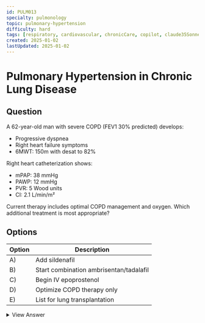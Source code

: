 ```yaml
---
id: PULM013
specialty: pulmonology
topic: pulmonary-hypertension
difficulty: hard
tags: [respiratory, cardiovascular, chronicCare, copilot, claude35Sonnet]
created: 2025-01-02
lastUpdated: 2025-01-02
---
```


# Pulmonary Hypertension in Chronic Lung Disease

## Question
A 62-year-old man with severe COPD (FEV1 30% predicted) develops:
- Progressive dyspnea
- Right heart failure symptoms
- 6MWT: 150m with desat to 82%

Right heart catheterization shows:
- mPAP: 38 mmHg
- PAWP: 12 mmHg
- PVR: 5 Wood units
- CI: 2.1 L/min/m²

Current therapy includes optimal COPD management and oxygen. Which additional treatment is most appropriate?

## Options
| Option | Description                                              |
|--------|----------------------------------------------------------|
| A)     | Add sildenafil                                            |
| B)     | Start combination ambrisentan/tadalafil                   |
| C)     | Begin IV epoprostenol                                     |
| D)     | Optimize COPD therapy only                                |
| E)     | List for lung transplantation                             |

<details>
<summary>View Answer</summary>

## Correct Answer
D

## Explanation
1. PH in COPD:
   - Common in severe disease
   - Usually mild-moderate
   - Primary therapy is COPD treatment

2. PAH-specific therapy:
   - Not routinely recommended
   - May worsen V/Q mismatch
   - Limited evidence in COPD
   - Can consider in severe PH with mild COPD

3. Management priorities:
   - Optimize bronchodilation
   - Ensure adequate oxygenation
   - Treat cor pulmonale
   - Consider transplant evaluation

## References
- ERS/ESC PH Guidelines 2022
- CHEST Guidelines: "PH in Chronic Lung Disease"
- Am J Resp Crit Care Med 2019
</details>
